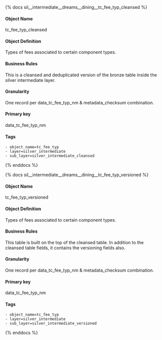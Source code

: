 {% docs sil__intermediate__dreams__dining__tc_fee_typ_cleansed %}

#### Object Name
tc_fee_typ_cleansed

#### Object Definition
Types of fees associated to certain component types.

#### Business Rules
This is a cleansed and deduplicated version of the bronze table inside the silver intermediate layer.

#### Granularity
One record per data_tc_fee_typ_nm & metadata_checksum combination.

#### Primary key
data_tc_fee_typ_nm

#### Tags
    - object_name=tc_fee_typ
    - layer=silver_intermediate
    - sub_layer=silver_intermediate_cleansed

{% enddocs %}

{% docs sil__intermediate__dreams__dining__tc_fee_typ_versioned %}

#### Object Name
tc_fee_typ_versioned

#### Object Definition
Types of fees associated to certain component types.

#### Business Rules
This table is built on the top of the cleansed table. In addition to the cleansed table fields, it contains the versioning fields also.

#### Granularity
One record per data_tc_fee_typ_nm & metadata_checksum combination.

#### Primary key
data_tc_fee_typ_nm

#### Tags
    - object_name=tc_fee_typ
    - layer=silver_intermediate
    - sub_layer=silver_intermediate_versioned

{% enddocs %}